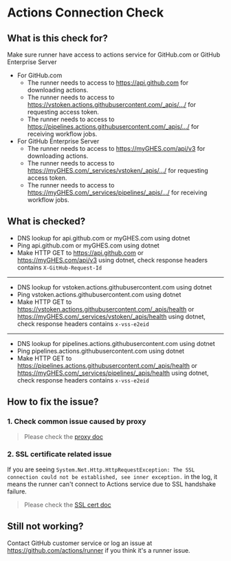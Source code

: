
# Actions Connection Check

## What is this check for?

Make sure runner have access to actions service for GitHub.com or GitHub Enterprise Server

- For GitHub.com
  - The runner needs to access to https://api.github.com for downloading actions.
  - The runner needs to access to https://vstoken.actions.githubusercontent.com/_apis/.../ for requesting access token.
  - The runner needs to access to https://pipelines.actions.githubusercontent.com/_apis/.../ for receiving workflow jobs.
- For GitHub Enterprise Server
  - The runner needs to access to https://myGHES.com/api/v3 for downloading actions.
  - The runner needs to access to https://myGHES.com/_services/vstoken/_apis/.../ for requesting access token.
  - The runner needs to access to https://myGHES.com/_services/pipelines/_apis/.../ for receiving workflow jobs.

## What is checked?

- DNS lookup for api.github.com or myGHES.com using dotnet
- Ping api.github.com or myGHES.com using dotnet
- Make HTTP GET to https://api.github.com or https://myGHES.com/api/v3 using dotnet, check response headers contains `X-GitHub-Request-Id` 
---
- DNS lookup for vstoken.actions.githubusercontent.com using dotnet
- Ping vstoken.actions.githubusercontent.com using dotnet
- Make HTTP GET to https://vstoken.actions.githubusercontent.com/_apis/health or https://myGHES.com/_services/vstoken/_apis/health using dotnet, check response headers contains `x-vss-e2eid` 
---
- DNS lookup for pipelines.actions.githubusercontent.com using dotnet
- Ping pipelines.actions.githubusercontent.com using dotnet
- Make HTTP GET to https://pipelines.actions.githubusercontent.com/_apis/health or https://myGHES.com/_services/pipelines/_apis/health using dotnet, check response headers contains `x-vss-e2eid` 

## How to fix the issue?

### 1. Check common issue caused by proxy
  
  > Please check the [proxy doc](./proxy.md)

### 2. SSL certificate related issue

  If you are seeing `System.Net.Http.HttpRequestException: The SSL connection could not be established, see inner exception.` in the log, it means the runner can't connect to Actions service due to SSL handshake failure.
  > Please check the [SSL cert doc](./sslcert.md)
  
## Still not working?

Contact GitHub customer service or log an issue at https://github.com/actions/runner if you think it's a runner issue.